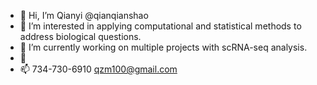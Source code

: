 - 👋 Hi, I’m Qianyi @qianqianshao
- 👀 I’m interested in applying computational and statistical methods to address biological questions.
- 🌱 I’m currently working on multiple projects with scRNA-seq analysis. 
- 💞️ 
- 📫 734-730-6910 qzm100@gmail.com

<!---
qianqianshao/qianqianshao is a ✨ special ✨ repository because its `README.md` (this file) appears on your GitHub profile.
You can click the Preview link to take a look at your changes.
--->
